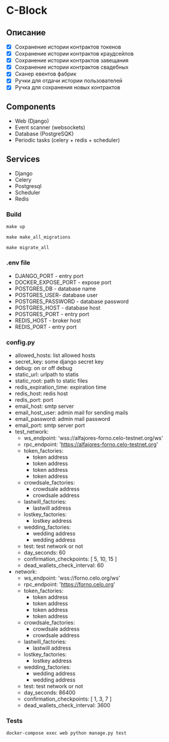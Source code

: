 # C-Block
## Описание
- [x] Сохранение истории контрактов токенов
- [x] Сохранение истории контрактов краудсейлов
- [x] Сохранение истории контрактов завещания
- [x] Сохранение истории контрактов свадебных
- [x] Сканер евентов фабрик
- [x] Ручки для отдачи истории пользователей
- [x] Ручка для сохранения новых контрактов
## Components
- Web (Django)
- Event scanner (websockets)
- Database (PostgreSQK)
- Periodic tasks (celery + redis + scheduler) 
## Services
- Django
- Celery
- Postgresql
- Scheduler
- Redis
### Build
```
make up
```
```
make make_all_migrations
```
```
make migrate_all
```
### .env file
- DJANGO_PORT - entry port
- DOCKER_EXPOSE_PORT - expose port
- POSTGRES_DB - database name
- POSTGRES_USER- database user
- POSTGRES_PASSWORD - database password
- POSTGRES_HOST - database host
- POSTGRES_PORT - entry port
- REDIS_HOST - broker host
- REDIS_PORT - entry port

### config.py
- allowed_hosts: list allowed hosts
- secret_key: some django secret key
- debug: on or off debug
- static_url: urlpath to statis
- static_root: path to static files
- redis_expiration_time: expiration time
- redis_host: redis host
- redis_port: port
- email_host: smtp server
- email_host_user: admin mail for sending mails
- email_password: admin mail password
- email_port: smtp server port
- test_network:
  - ws_endpoint: 'wss://alfajores-forno.celo-testnet.org/ws'
  - rpc_endpoint: 'https://alfajores-forno.celo-testnet.org'
  - token_factories:
    - token address
    - token address
    - token address
    - token address
  - crowdsale_factories:
    - crowdsale address
    - crowdsale address
  - lastwill_factories:
    - lastwill address
  - lostkey_factories:
    - lostkey address
  - wedding_factories:
    - wedding address
    - wedding address
  - test: test network or not
  - day_seconds: 60
  - confirmation_checkpoints: [ 5, 10, 15 ]
  - dead_wallets_check_interval: 60
- network:
  - ws_endpoint: 'wss://forno.celo.org/ws'
  - rpc_endpoint: 'https://forno.celo.org'
  - token_factories:
    - token address
    - token address
    - token address
    - token address
  - crowdsale_factories:
    - crowdsale address
    - crowdsale address
  - lastwill_factories:
    - lastwill address
  - lostkey_factories:
    - lostkey address
  - wedding_factories:
    - wedding address
    - wedding address
  - test: test network or not
  - day_seconds: 86400
  - confirmation_checkpoints: [ 1, 3, 7 ]
  - dead_wallets_check_interval: 3600

### Tests
```
docker-compose exec web python manage.py test
```
